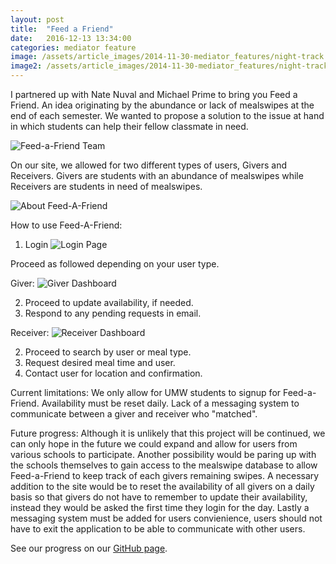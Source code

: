 ```yaml
---
layout: post
title:  "Feed a Friend"
date:   2016-12-13 13:34:00
categories: mediator feature
image: /assets/article_images/2014-11-30-mediator_features/night-track.JPG
image2: /assets/article_images/2014-11-30-mediator_features/night-track-mobile.JPG
---
```


I partnered up with Nate Nuval and Michael Prime to bring you Feed a Friend. An idea originating by the abundance or lack of mealswipes
at the end of each semester. We wanted to propose a solution to the issue at hand in which students can help their fellow classmate in need.

![Feed-a-Friend Team](https://chelseairizarry.github.io/assets/article_images/feedafriend/team3.JPG)

On our site, we allowed for two different types of users, Givers and Receivers. Givers are students with an abundance of mealswipes while 
Receivers are students in need of mealswipes. 

![About Feed-A-Friend](https://chelseairizarry.github.io/assets/article_images/feedafriend/about.JPG)

How to use Feed-A-Friend:
1) Login
![Login Page](https://chelseairizarry.github.io/assets/article_images/feedafriend/frontpage.JPG)

Proceed as followed depending on your user type.

Giver:
![Giver Dashboard](https://chelseairizarry.github.io/assets/article_images/feedafriend/testg.JPG)

2) Proceed to update availability, if needed.
3) Respond to any pending requests in email.

Receiver:
![Receiver Dashboard](https://chelseairizarry.github.io/assets/article_images/feedafriend/testr.JPG)

2) Proceed to search by user or meal type.
3) Request desired meal time and user.
4) Contact user for location and confirmation.


Current limitations:
We only allow for UMW students to signup for Feed-a-Friend. Availability must be reset daily. Lack of a messaging system to communicate 
between a giver and receiver who "matched".

Future progress:
Although it is unlikely that this project will be continued, we can only hope in the future we could expand and allow for users from various
schools to participate. Another possibility would be paring up with the schools themselves to gain access to the mealswipe database to allow
Feed-a-Friend to keep track of each givers remaining swipes. A necessary addition to the site would be to reset the availability of all givers
on a daily basis so that givers do not have to remember to update their availability, instead they would be asked the first time they login 
for the day. Lastly a messaging system must be added for users convienience, users should not have to exit the application to be able to 
communicate with other users.

See our progress on our [GitHub page](https://github.com/nnuval/FeedAFriend).
